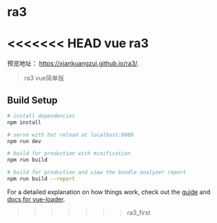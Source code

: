 # ra3
<<<<<<< HEAD
vue ra3
=======
预览地址： https://xiankuangzui.github.io/ra3/.

> ra3 vue简单版

## Build Setup

``` bash
# install dependencies
npm install

# serve with hot reload at localhost:8080
npm run dev

# build for production with minification
npm run build

# build for production and view the bundle analyzer report
npm run build --report
```

For a detailed explanation on how things work, check out the [guide](http://vuejs-templates.github.io/webpack/) and [docs for vue-loader](http://vuejs.github.io/vue-loader).
>>>>>>> ra3_first
